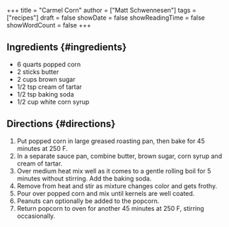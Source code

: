 +++
title = "Carmel Corn"
author = ["Matt Schwennesen"]
tags = ["recipes"]
draft = false
showDate = false
showReadingTime = false
showWordCount = false
+++

## Ingredients {#ingredients}

-   6 quarts popped corn
-   2 sticks butter
-   2 cups brown sugar
-   1/2 tsp cream of tartar
-   1/2 tsp baking soda
-   1/2 cup white corn syrup


## Directions {#directions}

1.  Put popped corn in large greased roasting pan, then bake for 45 minutes at
    250 F.
2.  In a separate sauce pan, combine butter, brown sugar, corn syrup and cream of
    tartar.
3.  Over medium heat mix well as it comes to a gentle rolling boil for 5
    minutes without stirring. Add the baking soda.
4.  Remove from heat and stir as mixture changes color and gets frothy.
5.  Pour over popped corn and mix until kernels are well coated.
6.  Peanuts can optionally be added to the popcorn.
7.  Return popcorn to oven for another 45 minutes at 250 F, stirring occasionally.
